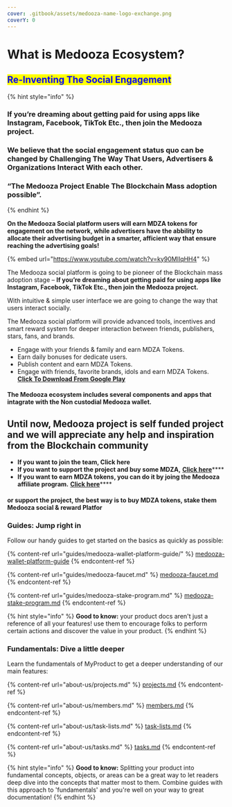 ```yaml
---
cover: .gitbook/assets/medooza-name-logo-exchange.png
coverY: 0
---
```


# What is Medooza Ecosystem?

## <mark style="color:blue;">**Re-Inventing The Social Engagement**</mark>

{% hint style="info" %}
### **If you’re dreaming about getting paid for using apps like Instagram, Facebook, TikTok Etc., then join the Medooza project.**

### We believe that the social engagement status quo can be changed by Challenging The Way That Users, Advertisers & Organizations Interact With each other.

### “The Medooza Project Enable The Blockchain Mass adoption possible”.
{% endhint %}

**On the Medooza Social platform users will earn MDZA tokens for engagement on the network, while advertisers have the abbility to allocate their advertising budget in a smarter, afficient way that ensure reaching the advertising goals!**

{% embed url="https://www.youtube.com/watch?v=ky90MlIqHH4" %}

The Medooza social platform is going to be pioneer of the Blockchain mass adoption stage – **If you’re dreaming about getting paid for using apps like Instagram, Facebook, TikTok Etc., then join the Medooza project.**

With intuitive & simple user interface we are going to change the way that users interact socially.

The Medooza social platform will provide advanced tools, incentives and smart reward system for deeper interaction between friends, publishers, stars, fans, and brands.

* Engage with your friends & family and earn MDZA Tokens.
* Earn daily bonuses for dedicate users.
* Publish content and earn MDZA Tokens.
* Engage with friends, favorite brands, idols and earn MDZA Tokens.\
  [**Click To Download From Google Play**](https://play.google.com/store/apps/details?id=com.medooza.social\_app)

#### **The Medooza ecosystem includes several components and apps that intagrate with the** Non custodial **Medooza wallet.**

## Until now, Medooza project is self funded project and we will appreciate any help and inspiration from the Blockchain community

* **If you want to join the team, Click here**
* **If you want to support the project and buy some MDZA,** [**Click here**](guides/buying-mdza-tokens-guides/)****
* **If you want to earn MDZA tokens, you can do it by joing the Medooza affiliate program.** [**Click here**](guides/medooza-affiliate-guide.md)****

#### &#x20;**or support the project, the best way is to buy MDZA tokens, stake them** **Medooza social & reward Platfor**

### Guides: Jump right in

Follow our handy guides to get started on the basics as quickly as possible:

{% content-ref url="guides/medooza-wallet-platform-guide/" %}
[medooza-wallet-platform-guide](guides/medooza-wallet-platform-guide/)
{% endcontent-ref %}

{% content-ref url="guides/medooza-faucet.md" %}
[medooza-faucet.md](guides/medooza-faucet.md)
{% endcontent-ref %}

{% content-ref url="guides/medooza-stake-program.md" %}
[medooza-stake-program.md](guides/medooza-stake-program.md)
{% endcontent-ref %}

{% hint style="info" %}
**Good to know:** your product docs aren't just a reference of all your features! use them to encourage folks to perform certain actions and discover the value in your product.
{% endhint %}

### Fundamentals: Dive a little deeper

Learn the fundamentals of MyProduct to get a deeper understanding of our main features:

{% content-ref url="about-us/projects.md" %}
[projects.md](about-us/projects.md)
{% endcontent-ref %}

{% content-ref url="about-us/members.md" %}
[members.md](about-us/members.md)
{% endcontent-ref %}

{% content-ref url="about-us/task-lists.md" %}
[task-lists.md](about-us/task-lists.md)
{% endcontent-ref %}

{% content-ref url="about-us/tasks.md" %}
[tasks.md](about-us/tasks.md)
{% endcontent-ref %}

{% hint style="info" %}
**Good to know:** Splitting your product into fundamental concepts, objects, or areas can be a great way to let readers deep dive into the concepts that matter most to them. Combine guides with this approach to 'fundamentals' and you're well on your way to great documentation!
{% endhint %}
